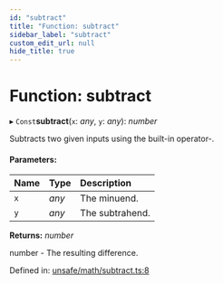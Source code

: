 ```yaml
---
id: "subtract"
title: "Function: subtract"
sidebar_label: "subtract"
custom_edit_url: null
hide_title: true
---
```


# Function: subtract

▸ `Const`**subtract**(`x`: *any*, `y`: *any*): *number*

Subtracts two given inputs using the built-in operator-.

#### Parameters:

Name | Type | Description |
:------ | :------ | :------ |
`x` | *any* | The minuend.   |
`y` | *any* | The subtrahend.   |

**Returns:** *number*

number - The resulting difference.

Defined in: [unsafe/math/subtract.ts:8](https://github.com/diced/hikidashi/blob/ec4e1b9/src/unsafe/math/subtract.ts#L8)
